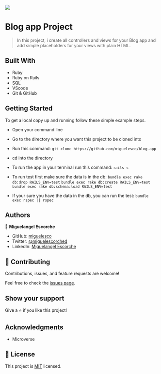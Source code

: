 ![](https://img.shields.io/badge/Microverse-blueviolet)

# Blog app Project

> In this project, i create all controllers and views for your Blog app and add simple placeholders for your views with plain HTML.


## Built With

- Ruby
- Ruby on Rails
- SQL
- VScode
- Git & GitHub

## Getting Started

To get a local copy up and running follow these simple example steps.

- Open your command line

- Go to the directory where you want this project to be cloned into

- Run this command:
  `git clone https://github.com/miguelesco/blog-app`

- cd into the directory

- To run the app in your terminal run this command:
  `rails s`

- To run test first make sure the data is in the db: 
  `bundle exec rake db:drop RAILS_ENV=test`
  `bundle exec rake db:create RAILS_ENV=test`
  `bundle exec rake db:schema:load RAILS_ENV=test`

- If your sure you have the data in the db, you can run the test:
  `bundle exec rspec || rspec`

## Authors

👤 **Miguelangel Escorche**

- GitHub: [miguelesco](https://github.com/miguelesco)
- Twitter: [@miguelescorched](https://twitter.com/miguelescorched)
- LinkedIn: [Miguelangel Escorche](https://www.linkedin.com/in/miguelangel-escorche)

## 🤝 Contributing

Contributions, issues, and feature requests are welcome!

Feel free to check the [issues page](../../issues/).

## Show your support

Give a ⭐️ if you like this project!

## Acknowledgments

- Microverse

## 📝 License

This project is [MIT](./MIT.md) licensed.
